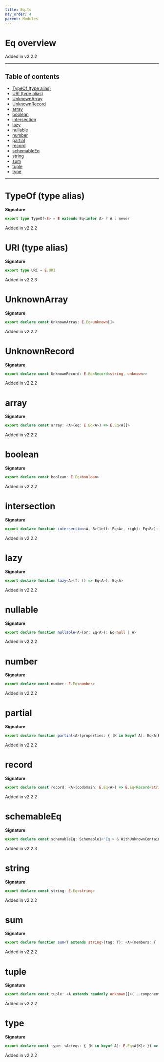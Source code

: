 ```yaml
---
title: Eq.ts
nav_order: 4
parent: Modules
---
```


# Eq overview

Added in v2.2.2

---

<h2 class="text-delta">Table of contents</h2>

- [TypeOf (type alias)](#typeof-type-alias)
- [URI (type alias)](#uri-type-alias)
- [UnknownArray](#unknownarray)
- [UnknownRecord](#unknownrecord)
- [array](#array)
- [boolean](#boolean)
- [intersection](#intersection)
- [lazy](#lazy)
- [nullable](#nullable)
- [number](#number)
- [partial](#partial)
- [record](#record)
- [schemableEq](#schemableeq)
- [string](#string)
- [sum](#sum)
- [tuple](#tuple)
- [type](#type)

---

# TypeOf (type alias)

**Signature**

```ts
export type TypeOf<E> = E extends Eq<infer A> ? A : never
```

Added in v2.2.2

# URI (type alias)

**Signature**

```ts
export type URI = E.URI
```

Added in v2.2.3

# UnknownArray

**Signature**

```ts
export declare const UnknownArray: E.Eq<unknown[]>
```

Added in v2.2.2

# UnknownRecord

**Signature**

```ts
export declare const UnknownRecord: E.Eq<Record<string, unknown>>
```

Added in v2.2.2

# array

**Signature**

```ts
export declare const array: <A>(eq: E.Eq<A>) => E.Eq<A[]>
```

Added in v2.2.2

# boolean

**Signature**

```ts
export declare const boolean: E.Eq<boolean>
```

Added in v2.2.2

# intersection

**Signature**

```ts
export declare function intersection<A, B>(left: Eq<A>, right: Eq<B>): Eq<A & B>
```

Added in v2.2.2

# lazy

**Signature**

```ts
export declare function lazy<A>(f: () => Eq<A>): Eq<A>
```

Added in v2.2.2

# nullable

**Signature**

```ts
export declare function nullable<A>(or: Eq<A>): Eq<null | A>
```

Added in v2.2.2

# number

**Signature**

```ts
export declare const number: E.Eq<number>
```

Added in v2.2.2

# partial

**Signature**

```ts
export declare function partial<A>(properties: { [K in keyof A]: Eq<A[K]> }): Eq<Partial<A>>
```

Added in v2.2.2

# record

**Signature**

```ts
export declare const record: <A>(codomain: E.Eq<A>) => E.Eq<Record<string, A>>
```

Added in v2.2.2

# schemableEq

**Signature**

```ts
export declare const schemableEq: Schemable1<'Eq'> & WithUnknownContainers1<'Eq'> & WithRefinement1<'Eq'>
```

Added in v2.2.3

# string

**Signature**

```ts
export declare const string: E.Eq<string>
```

Added in v2.2.2

# sum

**Signature**

```ts
export declare function sum<T extends string>(tag: T): <A>(members: { [K in keyof A]: Eq<A[K]> }) => Eq<A[keyof A]>
```

Added in v2.2.2

# tuple

**Signature**

```ts
export declare const tuple: <A extends readonly unknown[]>(...components: { [K in keyof A]: E.Eq<A[K]> }) => E.Eq<A>
```

Added in v2.2.2

# type

**Signature**

```ts
export declare const type: <A>(eqs: { [K in keyof A]: E.Eq<A[K]> }) => E.Eq<A>
```

Added in v2.2.2
